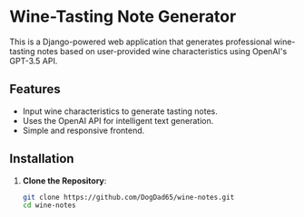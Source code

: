 # Wine-Tasting Note Generator

This is a Django-powered web application that generates professional wine-tasting notes based on user-provided wine characteristics using OpenAI's GPT-3.5 API.

## Features
- Input wine characteristics to generate tasting notes.
- Uses the OpenAI API for intelligent text generation.
- Simple and responsive frontend.

## Installation

1. **Clone the Repository**:
   ```bash
   git clone https://github.com/DogDad65/wine-notes.git
   cd wine-notes
